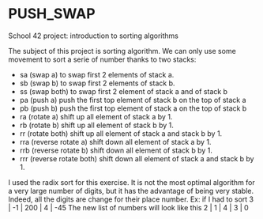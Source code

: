 # PUSH_SWAP
School 42 project: introduction to sorting algorithms

The subject of this project is sorting algorithm.
We can only use some movement to sort a serie of number thanks to two stacks:
- sa (swap a) to swap first 2 elements of stack a.
- sb (swap b) to swap first 2 elements of stack b.
- ss (swap both) to swap first 2 element of stack a and of stack b
- pa (push a) push the first top element of stack b on the top of stack a
- pb (push b) push the first top element of stack a on the top of stack b
- ra (rotate a) shift up all element of stack a by 1. 
- rb (rotate b) shift up all element of stack b by 1.
- rr (rotate both) shift up all element of stack a and stack b by 1.
- rra (reverse rotate a) shift down all element of stack a by 1.
- rrb (reverse rotate b) shift down all element of stack b by 1.
- rrr (reverse rotate both) shift down all element of stack a and stack b by 1.

I used the radix sort for this exercise. It is not the most optimal algorithm for a very large number of digits, but it has the advantage of being very stable. Indeed, all the digits are change for their place number. Ex: if I had to sort 3 | -1 | 200 | 4 | -45
The new list of numbers will look like this  2 |  1 | 4   | 3 |  0
